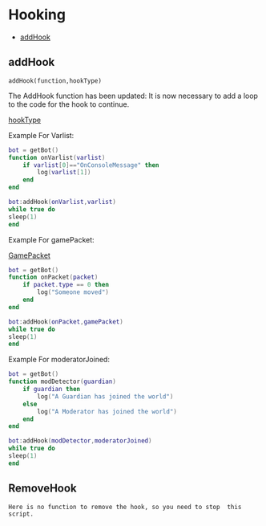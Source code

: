 # Hooking
* [addHook](#addhook)

## addHook
`addHook(function,hookType) `

The AddHook function has been updated: It is now necessary to add a loop to the code for the hook to continue.

[hookType](Structs.md#hookType)

Example For Varlist:
```lua
bot = getBot()
function onVarlist(varlist)
    if varlist[0]=="OnConsoleMessage" then
        log(varlist[1])
    end
end

bot:addHook(onVarlist,varlist)
while true do
sleep(1)
end

```

Example For gamePacket:

[GamePacket](Structs.md#GamePacket)

```lua
bot = getBot()
function onPacket(packet) 
    if packet.type == 0 then
        log("Someone moved")
    end
end

bot:addHook(onPacket,gamePacket)
while true do
sleep(1)
end
```


Example For moderatorJoined:
```lua
bot = getBot()
function modDetector(guardian)
    if guardian then
        log("A Guardian has joined the world")
    else
        log("A Moderator has joined the world")
    end
end

bot:addHook(modDetector,moderatorJoined)
while true do
sleep(1)
end
```

## RemoveHook
```Here is no function to remove the hook, so you need to stop  this script.```
